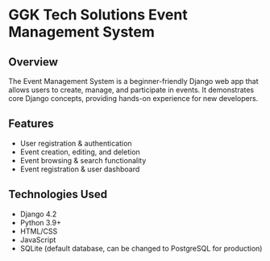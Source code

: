 #  GGK Tech Solutions Event Management System

## Overview
The Event Management System is a beginner-friendly Django web app that allows users to create, manage, and participate in events. It demonstrates core Django concepts, providing hands-on experience for new developers.

## Features
- User registration & authentication
- Event creation, editing, and deletion
- Event browsing & search functionality
- Event registration & user dashboard

## Technologies Used
- Django 4.2
- Python 3.9+
- HTML/CSS
- JavaScript
- SQLite (default database, can be changed to PostgreSQL for production)


